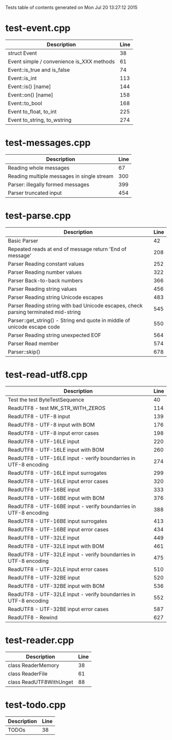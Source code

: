 Tests table of contents generated on Mon Jul 20 13:27:12 2015

# test-event.cpp
| Description | Line |
|-------------|------|
| struct Event | 38 |
| Event simple / convenience is_XXX methods | 61 |
| Event::is_true and is_false | 74 |
| Event::is_int | 113 |
| Event::is() [name] | 144 |
| Event::on() [name] | 158 |
| Event::to_bool | 168 |
| Event to_float, to_int | 225 |
| Event to_string, to_wstring | 274 |

# test-messages.cpp
| Description | Line |
|-------------|------|
| Reading whole messages | 67 |
| Reading multiple messages in single stream | 300 |
| Parser: illegally formed messages | 399 |
| Parser truncated input | 454 |

# test-parse.cpp
| Description | Line |
|-------------|------|
| Basic Parser | 42 |
| Repeated reads at end of message return 'End of message' | 208 |
| Parser Reading constant values | 252 |
| Parser Reading number values | 322 |
| Parser Back-to-back numbers | 366 |
| Parser Reading string values | 456 |
| Parser Reading string Unicode escapes | 483 |
| Parser Reading string with bad Unicode escapes, check parsing terminated mid-string | 545 |
| Parser::get_string() - String end quote in middle of unicode escape code | 550 |
| Parser Reading string unexpected EOF | 564 |
| Parser Read member | 574 |
| Parser::skip() | 678 |

# test-read-utf8.cpp
| Description | Line |
|-------------|------|
| Test the test ByteTestSequence | 40 |
| ReadUTF8 - test MK_STR_WITH_ZEROS | 114 |
| ReadUTF8 - UTF-8 input | 139 |
| ReadUTF8 - UTF-8 input with BOM | 176 |
| ReadUTF8 - UTF-8 input error cases | 198 |
| ReadUTF8 - UTF-16LE input | 220 |
| ReadUTF8 - UTF-16LE input with BOM | 260 |
| ReadUTF8 - UTF-16LE input - verify boundarries in UTF-8 encoding | 274 |
| ReadUTF8 - UTF-16LE input surrogates | 299 |
| ReadUTF8 - UTF-16LE input error cases | 320 |
| ReadUTF8 - UTF-16BE input | 333 |
| ReadUTF8 - UTF-16BE input with BOM | 376 |
| ReadUTF8 - UTF-16BE input - verify boundarries in UTF-8 encoding | 388 |
| ReadUTF8 - UTF-16BE input surrogates | 413 |
| ReadUTF8 - UTF-16BE input error cases | 434 |
| ReadUTF8 - UTF-32LE input | 449 |
| ReadUTF8 - UTF-32LE input with BOM | 461 |
| ReadUTF8 - UTF-32LE input - verify boundarries in UTF-8 encoding | 475 |
| ReadUTF8 - UTF-32LE input error cases | 510 |
| ReadUTF8 - UTF-32BE input | 520 |
| ReadUTF8 - UTF-32BE input with BOM | 536 |
| ReadUTF8 - UTF-32LE input - verify boundarries in UTF-8 encoding | 552 |
| ReadUTF8 - UTF-32BE input error cases | 587 |
| ReadUTF8 - Rewind | 627 |

# test-reader.cpp
| Description | Line |
|-------------|------|
| class ReaderMemory | 38 |
| class ReaderFile | 61 |
| class ReadUTF8WithUnget | 88 |

# test-todo.cpp
| Description | Line |
|-------------|------|
| TODOs | 38 |
